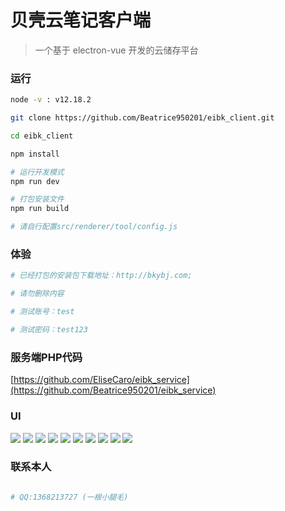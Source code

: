 # 贝壳云笔记客户端

> 一个基于 electron-vue 开发的云储存平台

### 运行

``` bash
node -v : v12.18.2

git clone https://github.com/Beatrice950201/eibk_client.git

cd eibk_client

npm install

# 运行开发模式
npm run dev

# 打包安装文件 
npm run build

# 请自行配置src/renderer/tool/config.js

```

### 体验

``` bash
# 已经打包的安装包下载地址：http://bkybj.com;

# 请勿删除内容

# 测试账号：test

# 测试密码：test123

```

### 服务端PHP代码

[https://github.com/EliseCaro/eibk_service](https://github.com/Beatrice950201/eibk_service)


### UI

![](http://preview.bkybj.com/001.png?imageView2/2/w/1012)
![](http://preview.bkybj.com/004.png?imageView2/2/w/1012)
![](http://preview.bkybj.com/005.png?imageView2/2/w/1012)
![](http://preview.bkybj.com/006.png?imageView2/2/w/1012)
![](http://preview.bkybj.com/007.png?imageView2/2/w/1012)
![](http://preview.bkybj.com/008.png?imageView2/2/w/1012)
![](http://preview.bkybj.com/009.png?imageView2/2/w/1012)
![](http://preview.bkybj.com/011.png?imageView2/2/w/1012)
![](http://preview.bkybj.com/013.png?imageView2/2/w/1012)
![](http://preview.bkybj.com/014.png?imageView2/2/w/1012)

### 联系本人

``` bash

# QQ:1368213727 (一根小腿毛)

```
